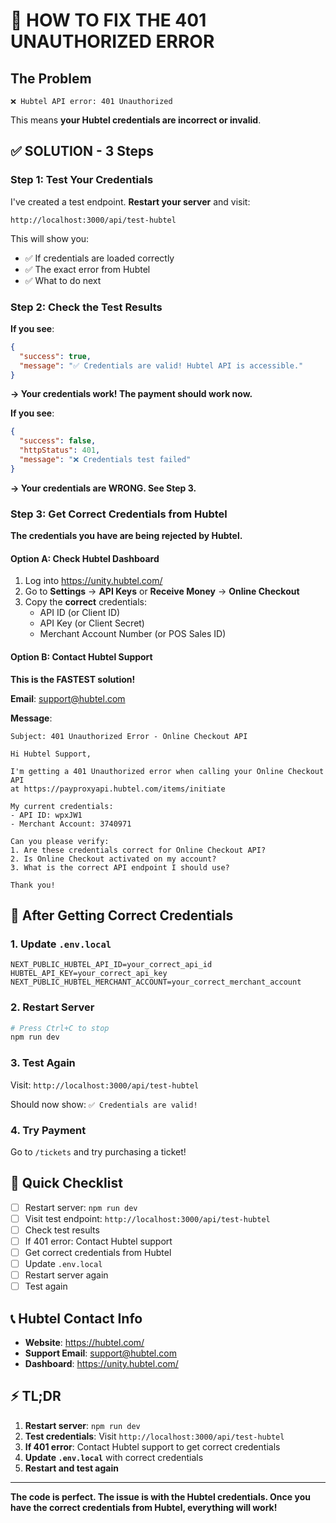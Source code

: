 # 🚨 HOW TO FIX THE 401 UNAUTHORIZED ERROR

## The Problem
```
❌ Hubtel API error: 401 Unauthorized
```

This means **your Hubtel credentials are incorrect or invalid**.

## ✅ SOLUTION - 3 Steps

### Step 1: Test Your Credentials

I've created a test endpoint. **Restart your server** and visit:

```
http://localhost:3000/api/test-hubtel
```

This will show you:
- ✅ If credentials are loaded correctly
- ✅ The exact error from Hubtel
- ✅ What to do next

### Step 2: Check the Test Results

**If you see**:
```json
{
  "success": true,
  "message": "✅ Credentials are valid! Hubtel API is accessible."
}
```
**→ Your credentials work! The payment should work now.**

**If you see**:
```json
{
  "success": false,
  "httpStatus": 401,
  "message": "❌ Credentials test failed"
}
```
**→ Your credentials are WRONG. See Step 3.**

### Step 3: Get Correct Credentials from Hubtel

**The credentials you have are being rejected by Hubtel.**

#### Option A: Check Hubtel Dashboard
1. Log into https://unity.hubtel.com/
2. Go to **Settings** → **API Keys** or **Receive Money** → **Online Checkout**
3. Copy the **correct** credentials:
   - API ID (or Client ID)
   - API Key (or Client Secret)  
   - Merchant Account Number (or POS Sales ID)

#### Option B: Contact Hubtel Support
**This is the FASTEST solution!**

**Email**: support@hubtel.com

**Message**:
```
Subject: 401 Unauthorized Error - Online Checkout API

Hi Hubtel Support,

I'm getting a 401 Unauthorized error when calling your Online Checkout API 
at https://payproxyapi.hubtel.com/items/initiate

My current credentials:
- API ID: wpxJW1
- Merchant Account: 3740971

Can you please verify:
1. Are these credentials correct for Online Checkout API?
2. Is Online Checkout activated on my account?
3. What is the correct API endpoint I should use?

Thank you!
```

## 🔧 After Getting Correct Credentials

### 1. Update `.env.local`
```env
NEXT_PUBLIC_HUBTEL_API_ID=your_correct_api_id
HUBTEL_API_KEY=your_correct_api_key
NEXT_PUBLIC_HUBTEL_MERCHANT_ACCOUNT=your_correct_merchant_account
```

### 2. Restart Server
```bash
# Press Ctrl+C to stop
npm run dev
```

### 3. Test Again
Visit: `http://localhost:3000/api/test-hubtel`

Should now show: `✅ Credentials are valid!`

### 4. Try Payment
Go to `/tickets` and try purchasing a ticket!

## 🎯 Quick Checklist

- [ ] Restart server: `npm run dev`
- [ ] Visit test endpoint: `http://localhost:3000/api/test-hubtel`
- [ ] Check test results
- [ ] If 401 error: Contact Hubtel support
- [ ] Get correct credentials from Hubtel
- [ ] Update `.env.local`
- [ ] Restart server again
- [ ] Test again

## 📞 Hubtel Contact Info

- **Website**: https://hubtel.com/
- **Support Email**: support@hubtel.com
- **Dashboard**: https://unity.hubtel.com/

## ⚡ TL;DR

1. **Restart server**: `npm run dev`
2. **Test credentials**: Visit `http://localhost:3000/api/test-hubtel`
3. **If 401 error**: Contact Hubtel support to get correct credentials
4. **Update `.env.local`** with correct credentials
5. **Restart and test again**

---

**The code is perfect. The issue is with the Hubtel credentials. Once you have the correct credentials from Hubtel, everything will work!**
